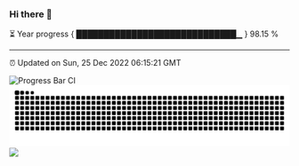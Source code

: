 ### Hi there 👋

⏳ Year progress { █████████████████████████████▁ } 98.15 %

---

⏰ Updated on Sun, 25 Dec 2022 06:15:21 GMT

![Progress Bar CI](https://github.com/liununu/liununu/workflows/Progress%20Bar%20CI/badge.svg)![](https://raw.githubusercontent.com/L1cardo/L1cardo/main/assets/github-contribution-grid-snake.svg)![](https://raw.githubusercontent.com/seesaws/seesaws/main/assets/github-contribution-grid-snake.svg)
